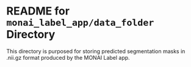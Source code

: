 # README for `monai_label_app/data_folder` Directory

This directory is purposed for storing predicted segmentation masks in .nii.gz format produced by the MONAI Label app.
